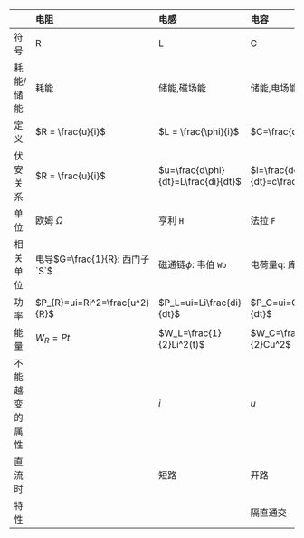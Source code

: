 |                | 电阻                            | 电感                                | 电容                             |
| -------------- | :------------------------------ | :---------------------------------- | :------------------------------- |
| 符号           | R                               | L                                   | C                                |
| 耗能/储能      | 耗能                            | 储能,磁场能                         | 储能,电场能                      |
| 定义           | $R = \frac{u}{i}$               | $L = \frac{\phi}{i}$                | $C=\frac{q}{u}$                  |
| 伏安关系       | $R = \frac{u}{i}$               | $u=\frac{d\phi}{dt}=L\frac{di}{dt}$ | $i=\frac{dq}{dt}=c\frac{du}{dt}$ |
| 单位           | 欧姆 $\Omega$                   | 亨利 `H`                            | 法拉 `F`                         |
| 相关单位       | 电导$G=\frac{1}{R}: 西门子 `S`$ | 磁通链$\phi$: 韦伯 `Wb`             | 电荷量q: 库伦 `C`                |
| 功率           | $P_{R}=ui=Ri^2=\frac{u^2}{R}$   | $P_L=ui=Li\frac{di}{dt}$            | $P_C=ui=Cu\frac{du}{dt}$         |
| 能量           | $W_R=Pt$                        | $W_L=\frac{1}{2}Li^2(t)$            | $W_C=\frac{1}{2}Cu^2$            |
| 不能越变的属性 |                                 | $i$                                 | $u$                              |
| 直流时         |                                 | 短路                                | 开路                             |
| 特性           |                                 |                                     | 隔直通交                         |